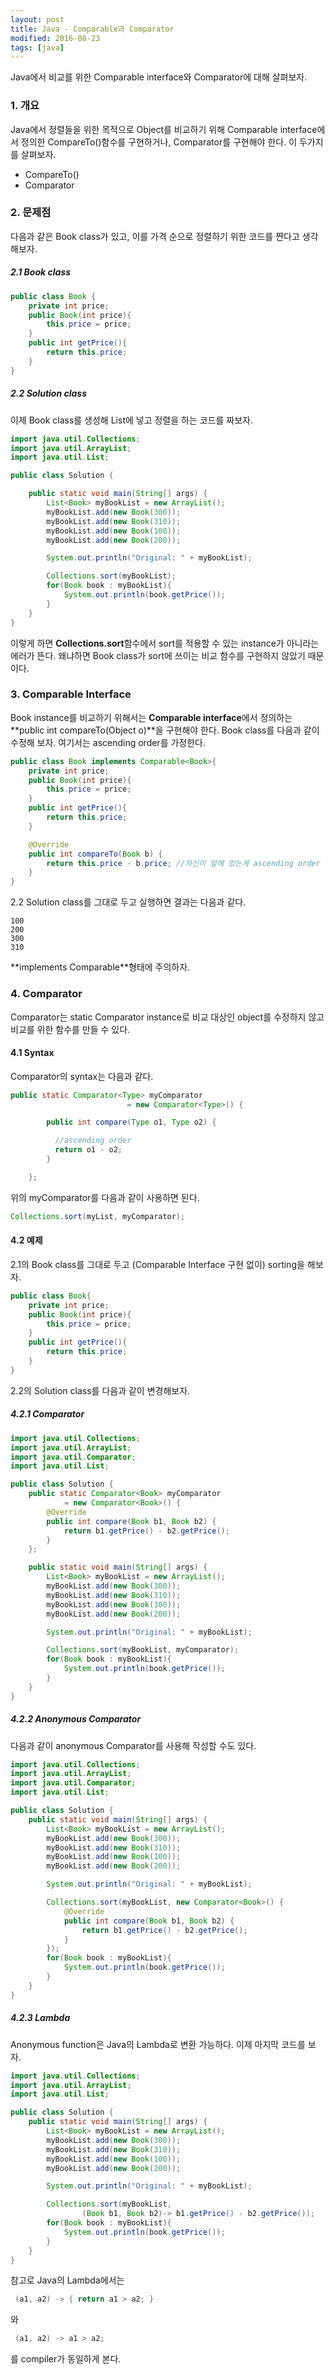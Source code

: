 ```yaml
---
layout: post
title: Java - Comparable과 Comparator
modified: 2016-08-23
tags: [java]
---
```


Java에서 비교를 위한 Comparable interface와 Comparator에 대해 살펴보자. 

### 1. 개요

Java에서 정렬들을 위한 목적으로 Object를 비교하기 위해 Comparable interface에서 정의한 CompareTo()함수를 구현하거나, Comparator를 구현해야 한다. 이 두가지를 살펴보자. 

- CompareTo()
- Comparator

### 2. 문제점

다음과 같은 Book class가 있고, 이를 가격 순으로 정렬하기 위한 코드를 짠다고 생각해보자. 

##### 2.1 Book class

```java
public class Book {
    private int price;
    public Book(int price){
        this.price = price;
    }
    public int getPrice(){
        return this.price;
    }
}
```

##### 2.2 Solution class

이제 Book class를 생성해 List에 넣고 정렬을 하는 코드를 짜보자. 

```java
import java.util.Collections;
import java.util.ArrayList;
import java.util.List;

public class Solution {

    public static void main(String[] args) {
        List<Book> myBookList = new ArrayList();
        myBookList.add(new Book(300));
        myBookList.add(new Book(310));
        myBookList.add(new Book(100));
        myBookList.add(new Book(200));

        System.out.println("Original: " + myBookList);

        Collections.sort(myBookList);
        for(Book book : myBookList){
            System.out.println(book.getPrice());
        }
    }
}
```

이렇게 하면 **Collections.sort**함수에서 sort를 적용할 수 있는 instance가 아니라는 에러가 뜬다. 왜냐하면 Book class가 sort에 쓰이는 비교 함수를 구현하지 않았기 때문이다. 

### 3. Comparable Interface

Book instance를 비교하기 위해서는 **Comparable interface**에서 정의하는 **public int compareTo(Object o)**을 구현해야 한다. Book class를 다음과 같이 수정해 보자. 여기서는 ascending order를 가정한다. 

```java
public class Book implements Comparable<Book>{
    private int price;
    public Book(int price){
        this.price = price;
    }
    public int getPrice(){
        return this.price;
    }

    @Override
    public int compareTo(Book b) {
        return this.price - b.price; //자신이 앞에 있는게 ascending order
    }
}
```

2.2 Solution class를 그대로 두고 실행하면 결과는 다음과 같다. 

```
100
200
300
310
```

**implements Comparable<Book>**형태에 주의하자. 


### 4. Comparator

Comparator는 static Comparator instance로 비교 대상인 object를 수정하지 않고 비교를 위한 함수를 만들 수 있다. 

#### 4.1 Syntax

Comparator의 syntax는 다음과 같다. 

```java
public static Comparator<Type> myComparator
                          = new Comparator<Type>() {

	    public int compare(Type o1, Type o2) {

	      //ascending order
	      return o1 - o2;
	    }

	};
```

위의 myComparator를 다음과 같이 사용하면 된다. 

```java
Collections.sort(myList, myComparator);
```

#### 4.2 예제 

2.1의 Book class를 그대로 두고 (Comparable Interface 구현 없이) sorting을 해보자. 

```java
public class Book{
    private int price;
    public Book(int price){
        this.price = price;
    }
    public int getPrice(){
        return this.price;
    }
}
```
2.2의  Solution class를 다음과 같이 변경해보자. 

##### 4.2.1 Comparator

```java
import java.util.Collections;
import java.util.ArrayList;
import java.util.Comparator;
import java.util.List;

public class Solution {
    public static Comparator<Book> myComparator
            = new Comparator<Book>() {
        @Override
        public int compare(Book b1, Book b2) {
            return b1.getPrice() - b2.getPrice();
        }
    };

    public static void main(String[] args) {
        List<Book> myBookList = new ArrayList();
        myBookList.add(new Book(300));
        myBookList.add(new Book(310));
        myBookList.add(new Book(100));
        myBookList.add(new Book(200));

        System.out.println("Original: " + myBookList);

        Collections.sort(myBookList, myComparator);
        for(Book book : myBookList){
            System.out.println(book.getPrice());
        }
    }
}
```


##### 4.2.2 Anonymous Comparator

다음과 같이 anonymous Comparator를 사용해 작성할 수도 있다. 

```java
import java.util.Collections;
import java.util.ArrayList;
import java.util.Comparator;
import java.util.List;

public class Solution {
    public static void main(String[] args) {
        List<Book> myBookList = new ArrayList();
        myBookList.add(new Book(300));
        myBookList.add(new Book(310));
        myBookList.add(new Book(100));
        myBookList.add(new Book(200));

        System.out.println("Original: " + myBookList);

        Collections.sort(myBookList, new Comparator<Book>() {
            @Override
            public int compare(Book b1, Book b2) {
                return b1.getPrice() - b2.getPrice();
            }
        });
        for(Book book : myBookList){
            System.out.println(book.getPrice());
        }
    }
}
```

##### 4.2.3 Lambda 

Anonymous function은 Java의 Lambda로 변환 가능하다. 이제 마지막 코드를 보자.

```java
import java.util.Collections;
import java.util.ArrayList;
import java.util.List;

public class Solution {
    public static void main(String[] args) {
        List<Book> myBookList = new ArrayList();
        myBookList.add(new Book(300));
        myBookList.add(new Book(310));
        myBookList.add(new Book(100));
        myBookList.add(new Book(200));

        System.out.println("Original: " + myBookList);

        Collections.sort(myBookList,
                (Book b1, Book b2)-> b1.getPrice() - b2.getPrice());
        for(Book book : myBookList){
            System.out.println(book.getPrice());
        }
    }
}
```

참고로 Java의 Lambda에서는


```java
 (a1, a2) -> { return a1 > a2; }
```

와 

```java
 (a1, a2) -> a1 > a2;
```

를 compiler가 동일하게 본다. 
